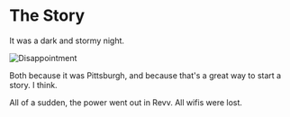 The Story
=========

It was a dark and stormy night.

![Disappointment](disappointment.gif)

Both because it was Pittsburgh, and because that's a great way to start a story. I think. 

All of a sudden, the power went out in Revv. All wifis were lost. 
